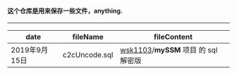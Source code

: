 #### 这个仓库是用来保存一些文件，anything.

---

| date          | fileName      | fileContent                                                  |
| ------------- | ------------- | ------------------------------------------------------------ |
| 2019年9月15日 | c2cUncode.sql | [wsk1103](https://github.com/wsk1103)/**mySSM** 项目 的 sql 解密版 |

